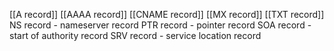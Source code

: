 [[A record]]
[[AAAA record]] 
[[CNAME record]]
[[MX record]]
[[TXT record]]
NS record - nameserver record
PTR record - pointer record
SOA record - start of authority record
SRV record - service location record